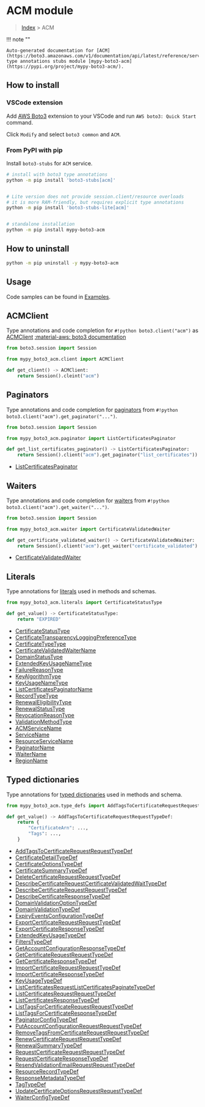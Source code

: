 #  ACM module

> [Index](../README.md) > ACM

!!! note ""

    Auto-generated documentation for [ACM](https://boto3.amazonaws.com/v1/documentation/api/latest/reference/services/acm.html#ACM)
    type annotations stubs module [mypy-boto3-acm](https://pypi.org/project/mypy-boto3-acm/).

## How to install

### VSCode extension

Add [AWS Boto3](https://marketplace.visualstudio.com/items?itemName=Boto3typed.boto3-ide)
extension to your VSCode and run `AWS boto3: Quick Start` command.

Click `Modify` and select `boto3 common` and `ACM`.

### From PyPI with pip

Install `boto3-stubs` for `ACM` service.

```bash
# install with boto3 type annotations
python -m pip install 'boto3-stubs[acm]'


# Lite version does not provide session.client/resource overloads
# it is more RAM-friendly, but requires explicit type annotations
python -m pip install 'boto3-stubs-lite[acm]'


# standalone installation
python -m pip install mypy-boto3-acm
```



## How to uninstall

```bash
python -m pip uninstall -y mypy-boto3-acm
```

## Usage

Code samples can be found in [Examples](./usage.md).

## ACMClient

Type annotations and code completion for  `#!python boto3.client("acm")` as [ACMClient](./client.md)
[:material-aws: boto3 documentation](https://boto3.amazonaws.com/v1/documentation/api/latest/reference/services/acm.html#ACM.Client)

```python title="Usage example"
from boto3.session import Session

from mypy_boto3_acm.client import ACMClient

def get_client() -> ACMClient:
    return Session().cleint("acm")
```


## Paginators

Type annotations and code completion for [paginators](./paginators.md)
from `#!python boto3.client("acm").get_paginator("...")`.

```python title="Usage example"
from boto3.session import Session

from mypy_boto3_acm.paginator import ListCertificatesPaginator

def get_list_certificates_paginator() -> ListCertificatesPaginator:
    return Session().client("acm").get_paginator("list_certificates"))
```

- [ListCertificatesPaginator](./paginators.md#listcertificatespaginator)




## Waiters

Type annotations and code completion for [waiters](./waiters.md)
from `#!python boto3.client("acm").get_waiter("...")`.

```python title="Usage example"
from boto3.session import Session

from mypy_boto3_acm.waiter import CertificateValidatedWaiter

def get_certificate_validated_waiter() -> CertificateValidatedWaiter:
    return Session().client("acm").get_waiter("certificate_validated")
```

- [CertificateValidatedWaiter](./waiters.md#certificatevalidatedwaiter)







## Literals

Type annotations for [literals](./literals.md) used in methods and schemas.

```python title="Usage example"
from mypy_boto3_acm.literals import CertificateStatusType

def get_value() -> CertificateStatusType:
    return "EXPIRED"
```

- [CertificateStatusType](./literals.md#certificatestatustype)
- [CertificateTransparencyLoggingPreferenceType](./literals.md#certificatetransparencyloggingpreferencetype)
- [CertificateTypeType](./literals.md#certificatetypetype)
- [CertificateValidatedWaiterName](./literals.md#certificatevalidatedwaitername)
- [DomainStatusType](./literals.md#domainstatustype)
- [ExtendedKeyUsageNameType](./literals.md#extendedkeyusagenametype)
- [FailureReasonType](./literals.md#failurereasontype)
- [KeyAlgorithmType](./literals.md#keyalgorithmtype)
- [KeyUsageNameType](./literals.md#keyusagenametype)
- [ListCertificatesPaginatorName](./literals.md#listcertificatespaginatorname)
- [RecordTypeType](./literals.md#recordtypetype)
- [RenewalEligibilityType](./literals.md#renewaleligibilitytype)
- [RenewalStatusType](./literals.md#renewalstatustype)
- [RevocationReasonType](./literals.md#revocationreasontype)
- [ValidationMethodType](./literals.md#validationmethodtype)
- [ACMServiceName](./literals.md#acmservicename)
- [ServiceName](./literals.md#servicename)
- [ResourceServiceName](./literals.md#resourceservicename)
- [PaginatorName](./literals.md#paginatorname)
- [WaiterName](./literals.md#waitername)
- [RegionName](./literals.md#regionname)




## Typed dictionaries

Type annotations for [typed dictionaries](./type_defs.md) used in methods and schema.

```python title="Usage example"
from mypy_boto3_acm.type_defs import AddTagsToCertificateRequestRequestTypeDef

def get_value() -> AddTagsToCertificateRequestRequestTypeDef:
    return {
        "CertificateArn": ...,
        "Tags": ...,
    }
```

- [AddTagsToCertificateRequestRequestTypeDef](./type_defs.md#addtagstocertificaterequestrequesttypedef)
- [CertificateDetailTypeDef](./type_defs.md#certificatedetailtypedef)
- [CertificateOptionsTypeDef](./type_defs.md#certificateoptionstypedef)
- [CertificateSummaryTypeDef](./type_defs.md#certificatesummarytypedef)
- [DeleteCertificateRequestRequestTypeDef](./type_defs.md#deletecertificaterequestrequesttypedef)
- [DescribeCertificateRequestCertificateValidatedWaitTypeDef](./type_defs.md#describecertificaterequestcertificatevalidatedwaittypedef)
- [DescribeCertificateRequestRequestTypeDef](./type_defs.md#describecertificaterequestrequesttypedef)
- [DescribeCertificateResponseTypeDef](./type_defs.md#describecertificateresponsetypedef)
- [DomainValidationOptionTypeDef](./type_defs.md#domainvalidationoptiontypedef)
- [DomainValidationTypeDef](./type_defs.md#domainvalidationtypedef)
- [ExpiryEventsConfigurationTypeDef](./type_defs.md#expiryeventsconfigurationtypedef)
- [ExportCertificateRequestRequestTypeDef](./type_defs.md#exportcertificaterequestrequesttypedef)
- [ExportCertificateResponseTypeDef](./type_defs.md#exportcertificateresponsetypedef)
- [ExtendedKeyUsageTypeDef](./type_defs.md#extendedkeyusagetypedef)
- [FiltersTypeDef](./type_defs.md#filterstypedef)
- [GetAccountConfigurationResponseTypeDef](./type_defs.md#getaccountconfigurationresponsetypedef)
- [GetCertificateRequestRequestTypeDef](./type_defs.md#getcertificaterequestrequesttypedef)
- [GetCertificateResponseTypeDef](./type_defs.md#getcertificateresponsetypedef)
- [ImportCertificateRequestRequestTypeDef](./type_defs.md#importcertificaterequestrequesttypedef)
- [ImportCertificateResponseTypeDef](./type_defs.md#importcertificateresponsetypedef)
- [KeyUsageTypeDef](./type_defs.md#keyusagetypedef)
- [ListCertificatesRequestListCertificatesPaginateTypeDef](./type_defs.md#listcertificatesrequestlistcertificatespaginatetypedef)
- [ListCertificatesRequestRequestTypeDef](./type_defs.md#listcertificatesrequestrequesttypedef)
- [ListCertificatesResponseTypeDef](./type_defs.md#listcertificatesresponsetypedef)
- [ListTagsForCertificateRequestRequestTypeDef](./type_defs.md#listtagsforcertificaterequestrequesttypedef)
- [ListTagsForCertificateResponseTypeDef](./type_defs.md#listtagsforcertificateresponsetypedef)
- [PaginatorConfigTypeDef](./type_defs.md#paginatorconfigtypedef)
- [PutAccountConfigurationRequestRequestTypeDef](./type_defs.md#putaccountconfigurationrequestrequesttypedef)
- [RemoveTagsFromCertificateRequestRequestTypeDef](./type_defs.md#removetagsfromcertificaterequestrequesttypedef)
- [RenewCertificateRequestRequestTypeDef](./type_defs.md#renewcertificaterequestrequesttypedef)
- [RenewalSummaryTypeDef](./type_defs.md#renewalsummarytypedef)
- [RequestCertificateRequestRequestTypeDef](./type_defs.md#requestcertificaterequestrequesttypedef)
- [RequestCertificateResponseTypeDef](./type_defs.md#requestcertificateresponsetypedef)
- [ResendValidationEmailRequestRequestTypeDef](./type_defs.md#resendvalidationemailrequestrequesttypedef)
- [ResourceRecordTypeDef](./type_defs.md#resourcerecordtypedef)
- [ResponseMetadataTypeDef](./type_defs.md#responsemetadatatypedef)
- [TagTypeDef](./type_defs.md#tagtypedef)
- [UpdateCertificateOptionsRequestRequestTypeDef](./type_defs.md#updatecertificateoptionsrequestrequesttypedef)
- [WaiterConfigTypeDef](./type_defs.md#waiterconfigtypedef)

